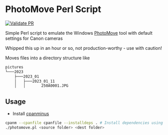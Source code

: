 # PhotoMove Perl Script

[![Validate PR](https://github.com/benbristow/photomove-perl/actions/workflows/main.yml/badge.svg)](https://github.com/benbristow/photomove-perl/actions/workflows/main.yml)

Simple Perl script to emulate the Windows [PhotoMove](https://www.mjbpix.com/automatically-move-photos-to-directories-or-folders-based-on-exif-date/) tool with default settings for Canon cameras

Whipped this up in an hour or so, not production-worthy - use with caution!

Moves files into a directory structure like

```bash
pictures
└───2023
    ├───2023_01
    │   ├───2023_01_11
    │   │       250A0001.JPG
```

## Usage

* Install [cpanminus](https://metacpan.org/pod/App::cpanminus)

```bash
cpanm --cpanfile cpanfile --installdeps . # Install dependencies using cpanminus
./photomove.pl <source folder> <dest folder>
```